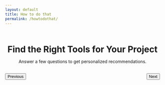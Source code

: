 ```yaml
---
layout: default
title: How to do that
permalink: /howtodothat/
---
```


<div class="main-content">
    <div class="glass-card">
      <!-- Progress Bar -->
      <div style="width: 100%; height: 6px; border-radius: 3px; margin-bottom: 30px; overflow: hidden; position: relative; background: var(--glass-bg-light);">
          <div id="progress-fill" style="height: 100%; background: linear-gradient(135deg, var(--theme-primary), var(--theme-secondary)); border-radius: 3px; transition: width 0.3s ease; position: relative;"></div>
      </div>
      <header style="text-align: center; margin-bottom: 30px;">
          <h1 style="color: var(--theme-accent); margin-bottom: 10px; font-weight: 700;">Find the Right Tools for Your Project</h1>
          <p style="color: var(--theme-text-secondary);">Answer a few questions to get personalized recommendations.</p>
      </header>
      <div id="selections-display" class="glass-panel" style="margin-bottom: 30px; display: none;">
          <h3 style="margin: 0 0 15px 0; font-size: 16px;">Your Selections:</h3>
          <div id="selection-tags" style="display: flex; flex-wrap: wrap; gap: 8px;"></div>
      </div>
      <form id="quiz-form">
          <!-- Questions will be injected here by JavaScript -->
      </form>
      <div style="display: flex; justify-content: space-between; margin-top: 30px;">
          <button id="prev-btn" class="glass-button">Previous</button>
          <button id="next-btn" class="glass-button primary">Next</button>
      </div>
    </div>
</div>

<!-- Expert Advice Modal -->
<div id="expert-modal" class="glass-modal" style="display: none; position: fixed; top: 50%; left: 50%; transform: translate(-50%, -50%); z-index: 1001;">
    <h2 style="text-align: center; color: var(--theme-accent);">Hold on a second...</h2>
    <p style="text-align: center; margin: 20px 0; font-size: 1.1em;">Why are you asking a noob for expert advice?</p>
    <div style="text-align: center;">
        <button id="close-expert-modal" class="glass-button primary">I Trust Your Vibe</button>
    </div>
</div>
<div id="modal-backdrop" style="display: none; position: fixed; top: 0; left: 0; width: 100%; height: 100%; background: rgba(0,0,0,0.6); z-index: 1000;"></div>


<script>
document.addEventListener('DOMContentLoaded', () => {
    const quizForm = document.getElementById('quiz-form');
    const nextBtn = document.getElementById('next-btn');
    const prevBtn = document.getElementById('prev-btn');
    const progressFill = document.getElementById('progress-fill');
    const selectionsDisplay = document.getElementById('selections-display');
    const selectionTags = document.getElementById('selection-tags');

    const expertModal = document.getElementById('expert-modal');
    const closeModalBtn = document.getElementById('close-expert-modal');
    const modalBackdrop = document.getElementById('modal-backdrop');

    let currentQuestionIndex = 0;
    const userSelections = {};

    const quizData = [
        {
            id: 'difficulty',
            question: "What's your experience level?",
            type: 'radio',
            options: [
                { value: 'beginner', text: '🌱 Beginner', description: "Just starting out, keep it simple!" },
                { value: 'intermediate', text: '🛠️ Intermediate', description: "Comfortable with code, ready for a challenge." },
                { value: 'expert', text: '🔥 Expert', description: "Looking for advanced tools and frameworks." }
            ]
        },
        {
            id: 'projectType',
            question: 'What kind of project are you building?',
            type: 'radio',
            options: [
                { value: 'website', text: '🌐 Personal Website / Blog' },
                { value: 'webapp', text: '🧩 Interactive Web App' },
                { value: 'ecommerce', text: '🛒 E-commerce Store' },
                { value: 'desktop', text: '🖥️ Desktop App' }
            ]
        },
        {
            id: 'visuals',
            question: 'What are the visual requirements?',
            type: 'checkbox',
            options: [
                { value: '2d-render', text: 'Render 2D graphics or visualizations' },
                { value: '3d-render', text: 'Render 3D objects or scenes' },
                { value: '2d-animation', text: 'Include 2D animations' },
                { value: '3d-animation', text: 'Include 3D animations' }
            ]
        },
        {
            id: 'features',
            question: 'What technical features do you need? (select all that apply)',
            type: 'checkbox',
            options: [
                { value: 'database', text: 'Store and manage data' },
                { value: 'auth', text: 'User accounts and login' },
                { value: 'realtime', text: 'Real-time updates (e.g., chat)' },
                { value: 'ui-focus', text: 'Beautiful, complex user interfaces' },
                { value: 'deployment', text: 'Easy, fast deployment' },
                { value: 'mobile', text: 'Mobile-friendly is a must' }
            ]
        }
    ];

    const toolDatabase = [
        // Beginner
        { name: 'Jekyll + GitHub Pages', difficulty: 'beginner', projectType: 'website', features: ['deployment', 'mobile'], description: 'Great for simple static sites and blogs. Free and easy to host.' },
        { name: 'Netlify + Eleventy (11ty)', difficulty: 'beginner', projectType: 'website', features: ['deployment', 'ui-focus', 'mobile'], description: 'A powerful static site generator that is flexible and fast. Netlify makes deployment a breeze.' },
        { name: 'Shopify', difficulty: 'beginner', projectType: 'ecommerce', features: ['deployment', 'auth', 'database', 'mobile'], description: 'The go-to solution for getting an e-commerce store up and running quickly with minimal code.' },
        { name: 'p5.js', difficulty: 'beginner', projectType: 'webapp', features: ['2d-render', '2d-animation'], description: 'A JavaScript library for creative coding, focused on making coding accessible for artists, designers, and educators.'},

        // Intermediate
        { name: 'React + Firebase', difficulty: 'intermediate', projectType: 'webapp', features: ['ui-focus', 'auth', 'database', 'deployment', 'realtime', 'mobile'], description: 'A classic combo. React for a powerful UI, and Firebase for a simple backend with auth, database, and hosting.' },
        { name: 'Vue.js + Supabase', difficulty: 'intermediate', projectType: 'webapp', features: ['ui-focus', 'auth', 'database', 'deployment', 'mobile'], description: 'A great alternative to the React/Firebase stack. Vue is known for its gentle learning curve, and Supabase is a powerful open-source Firebase alternative.' },
        { name: 'SvelteKit', difficulty: 'intermediate', projectType: 'webapp', features: ['ui-focus', 'deployment', 'mobile', '2d-animation'], description: 'A newer framework that builds fast, modern web apps. It shifts work to build time, resulting in highly performant sites.' },
        { name: 'Next.js + Vercel', difficulty: 'intermediate', projectType: 'website', features: ['deployment', 'ui-focus', 'mobile'], description: 'A production-grade React framework that makes building static and server-rendered sites a joy. Vercel provides seamless deployment.' },
        { name: 'Three.js', difficulty: 'intermediate', projectType: 'webapp', features: ['3d-render', '3d-animation'], description: 'A powerful 3D graphics library for creating and displaying animated 3D computer graphics in a web browser.'},

        // Expert
        { name: 'T3 Stack (Next.js, TypeScript, tRPC)', difficulty: 'expert', projectType: 'webapp', features: ['auth', 'database', 'ui-focus', 'deployment', 'mobile'], description: 'A modern, typesafe stack for building robust web applications. Opinionated but very powerful.' },
        { name: 'Ruby on Rails', difficulty: 'expert', projectType: 'webapp', features: ['auth', 'database'], description: 'A time-tested, full-stack framework that values convention over configuration. Great for rapid development of complex apps.' },
        { name: 'Tauri', difficulty: 'expert', projectType: 'desktop', features: ['ui-focus'], description: 'Build smaller, faster, and more secure desktop applications with a web frontend. Uses Rust for the backend.' },
        { name: 'Electron', difficulty: 'expert', projectType: 'desktop', features: ['ui-focus'], description: 'Build cross-platform desktop apps with JavaScript, HTML, and CSS. More established than Tauri, but can result in larger app sizes.' },
        { name: 'Unity or Unreal Engine', difficulty: 'expert', projectType: 'desktop', features: ['2d-render', '3d-render', '2d-animation', '3d-animation'], description: 'Industry-standard game engines for creating high-end 2D and 3D games and interactive experiences.'}
    ];

    function renderQuestion() {
        const questionData = quizData[currentQuestionIndex];
        quizForm.innerHTML = `
            <fieldset class="glass-panel" style="border: none; padding: 20px;">
                <legend style="font-size: 1.5em; font-weight: 600; color: var(--theme-text); margin-bottom: 20px;">${questionData.question}</legend>
                <div class="options-container">
                    ${questionData.options.map(option => `
                        <div class="option-card glass-button" data-value="${option.value}">
                            <input type="${questionData.type}" name="${questionData.id}" value="${option.value}" id="${option.value}" style="display:none;">
                            <label for="${option.value}" style="display: block; width: 100%; cursor: pointer;">
                                <strong style="font-size: 1.1em;">${option.text}</strong>
                                ${option.description ? `<p style="font-size: 0.9em; margin-top: 5px; color: var(--theme-text-secondary);">${option.description}</p>` : ''}
                            </label>
                        </div>
                    `).join('')}
                </div>
            </fieldset>
        `;
        updateProgress();
        updateButtonVisibility();
        restoreSelections();
    }

    function updateProgress() {
        const progress = ((currentQuestionIndex + 1) / (quizData.length + 1)) * 100;
        progressFill.style.width = `${progress}%`;
    }
    
    function updateButtonVisibility() {
        prevBtn.style.display = currentQuestionIndex === 0 ? 'none' : 'inline-block';
        nextBtn.textContent = currentQuestionIndex === quizData.length - 1 ? 'Get Recommendation' : 'Next';
    }

    function saveSelection() {
        const questionData = quizData[currentQuestionIndex];
        const inputs = quizForm.querySelectorAll(`input[name="${questionData.id}"]:checked`);
        if (inputs.length > 0) {
            userSelections[questionData.id] = Array.from(inputs).map(input => input.value);
        }
    }
    
    function restoreSelections() {
        const questionData = quizData[currentQuestionIndex];
        const selections = userSelections[questionData.id];
        if (selections) {
            selections.forEach(value => {
                const correspondingCard = quizForm.querySelector(`.option-card[data-value="${value}"]`);
                if (correspondingCard) {
                    correspondingCard.classList.add('primary');
                    correspondingCard.querySelector('input').checked = true;
                }
            });
        }
    }
    
    function showResults() {
        const { difficulty, projectType, features, visuals } = userSelections;
        
        const recommendations = toolDatabase.filter(tool => {
            const difficultyMatch = !difficulty || difficulty.includes(tool.difficulty);
            const projectTypeMatch = !projectType || projectType.includes(tool.projectType);
            
            // Combine features and visuals for matching
            const selectedFeatures = [...(features || []), ...(visuals || [])];
            const featuresMatch = !selectedFeatures.length || selectedFeatures.every(feature => tool.features.includes(feature));

            return difficultyMatch && projectTypeMatch && featuresMatch;
        });

        quizForm.innerHTML = `
            <div class="glass-panel" style="border: none; padding: 20px;">
                <h2 style="text-align: center; color: var(--theme-accent);">Your Recommended Stack</h2>
                ${recommendations.length > 0 ? recommendations.map(tool => `
                    <div class="glass-card" style="margin-top: 20px;">
                        <h3>${tool.name}</h3>
                        <p>${tool.description}</p>
                    </div>
                `).join('') : `<p style="text-align: center;">No specific tool matched all your criteria, but a good starting point for a ${difficulty} ${projectType} project would be to explore general-purpose frameworks!</p>`}
            </div>
        `;
        
        nextBtn.style.display = 'none';
        prevBtn.textContent = 'Start Over';
        prevBtn.onclick = () => location.reload();
        updateProgress();
    }

    // Event Listeners
    nextBtn.addEventListener('click', () => {
        saveSelection();
        if (currentQuestionIndex < quizData.length - 1) {
            currentQuestionIndex++;
            renderQuestion();
        } else {
            // Final step - get recommendation
            if (userSelections.difficulty && userSelections.difficulty.includes('expert')) {
                modalBackdrop.style.display = 'block';
                expertModal.style.display = 'block';
            } else {
                showResults();
            }
        }
    });

    prevBtn.addEventListener('click', () => {
        if (currentQuestionIndex > 0) {
            saveSelection();
            currentQuestionIndex--;
            renderQuestion();
        }
    });
    
    quizForm.addEventListener('click', (e) => {
        const card = e.target.closest('.option-card');
        if (!card) return;

        const input = card.querySelector('input');
        if (input.type === 'radio') {
            // Deselect all other radio cards
            card.closest('.options-container').querySelectorAll('.option-card').forEach(c => c.classList.remove('primary'));
            // Select this one
            input.checked = true;
            card.classList.add('primary');
        } else {
            // Toggle checkbox cards
            input.checked = !input.checked;
            card.classList.toggle('primary', input.checked);
        }
    });

    closeModalBtn.addEventListener('click', () => {
        modalBackdrop.style.display = 'none';
        expertModal.style.display = 'none';
        showResults();
    });

    // Initial render
    renderQuestion();
});
</script>
